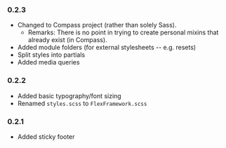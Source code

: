 ### 0.2.3
- Changed to Compass project (rather than solely Sass).
    - Remarks: There is no point in trying to create personal mixins that already exist (in Compass).
- Added module folders (for external stylesheets -- e.g. resets)
- Split styles into partials
- Added media queries

### 0.2.2
- Added basic typography/font sizing
- Renamed `styles.scss` to `FlexFramework.scss`

### 0.2.1
- Added sticky footer